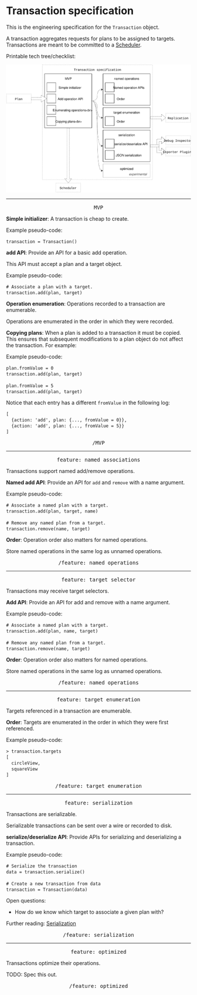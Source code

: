 # Transaction specification

This is the engineering specification for the `Transaction` object.

A transaction aggregates requests for plans to be assigned to targets. Transactions are meant to be committed to a [Scheduler](scheduler.md).

Printable tech tree/checklist:

![](../../_assets/TransactionTechTree.svg)

---

<p style="text-align:center"><tt>MVP</tt></p>

**Simple initializer**: A transaction is cheap to create.

Example pseudo-code:

    transaction = Transaction()

**add API**: Provide an API for a basic add operation.

This API must accept a plan and a target object.

Example pseudo-code:

    # Associate a plan with a target.
    transaction.add(plan, target)

**Operation enumeration**: Operations recorded to a transaction are enumerable.

Operations are enumerated in the order in which they were recorded.

**Copying plans**: When a plan is added to a transaction it must be copied. This ensures that subsequent modifications to a plan object do not affect the transaction. For example:

Example pseudo-code:

    plan.fromValue = 0
    transaction.add(plan, target)
    
    plan.fromValue = 5
    transaction.add(plan, target)

Notice that each entry has a different `fromValue` in the following log:

    [
      {action: 'add', plan: {..., fromValue = 0}}, 
      {action: 'add', plan: {..., fromValue = 5}}
    ]

<p style="text-align:center"><tt>/MVP</tt></p>

---

<p style="text-align:center"><tt>feature: named associations</tt></p>

Transactions support named add/remove operations.

**Named add API**: Provide an API for `add` and `remove` with a name argument.

Example pseudo-code:

    # Associate a named plan with a target.
    transaction.add(plan, target, name)
    
    # Remove any named plan from a target.
    transaction.remove(name, target)

**Order**: Operation order also matters for named operations.

Store named operations in the same log as unnamed operations.

<p style="text-align:center"><tt>/feature: named operations</tt></p>

---

<p style="text-align:center"><tt>feature: target selector</tt></p>

Transactions may receive target selectors.

**Add API**: Provide an API for add and remove with a name argument.

Example pseudo-code:

    # Associate a named plan with a target.
    transaction.add(plan, name, target)
    
    # Remove any named plan from a target.
    transaction.remove(name, target)

**Order**: Operation order also matters for named operations.

Store named operations in the same log as unnamed operations.

<p style="text-align:center"><tt>/feature: named operations</tt></p>

---

<p style="text-align:center"><tt>feature: target enumeration</tt></p>

Targets referenced in a transaction are enumerable.

**Order**: Targets are enumerated in the order in which they were first referenced.

Example pseudo-code:

    > transaction.targets
    [
      circleView,
      squareView
    ]

<p style="text-align:center"><tt>/feature: target enumeration</tt></p>

---

<p style="text-align:center"><tt>feature: serialization</tt></p>

Transactions are serializable.

Serializable transactions can be sent over a wire or recorded to disk.

**serialize/deserialize API**: Provide APIs for serializing and deserializing a transaction.

Example pseudo-code:

    # Serialize the transaction
    data = transaction.serialize()
    
    # Create a new transaction from data
    transaction = Transaction(data)

Open questions:

- How do we know which target to associate a given plan with?

Further reading: [Serialization](../serialization.md)

<p style="text-align:center"><tt>/feature: serialization</tt></p>

---

<p style="text-align:center"><tt>feature: optimized</tt></p>

Transactions optimize their operations.

TODO: Spec this out.

<p style="text-align:center"><tt>/feature: optimized</tt></p>
